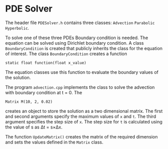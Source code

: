 # PDE Solver

The header file `PDESolver.h` contains three classes: `Advection` `Parabolic` `Hyperbolic`.

To solve one of these three PDEs Boundary condition is needed. The equation can be solved using Dirichlet boundary condition. A class `BoundaryCondition` is created that publicly inherits the class for the equation of interest. The class `BoundaryCondition` creates a function 
```
static float function(float x_value)
```
The equation classes use this function to evaluate the boundary values of the solution.

The program `advection.cpp` implements the class to solve the advection with boundary condition at t = 0.
The 
```
Matrix M(10, 2, 0.02)
```
creates an object to store the solution as a two dimensional matrix. The first and second arguments specify the maximum values of `x` and `t`. The third argument specifies the step size of `x`. The step size for `t` is calculated using the value of s as Δt = s×Δx. 

The function `UpdateMatrix()` creates the matrix of the required dimension and sets the values defined in the `Matrix` class.


